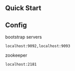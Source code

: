 ## Quick Start


## Config

bootstrap servers
```commandline
localhost:9092,localhost:9093
```

zookeeper
```commandline
localhost:2181
```